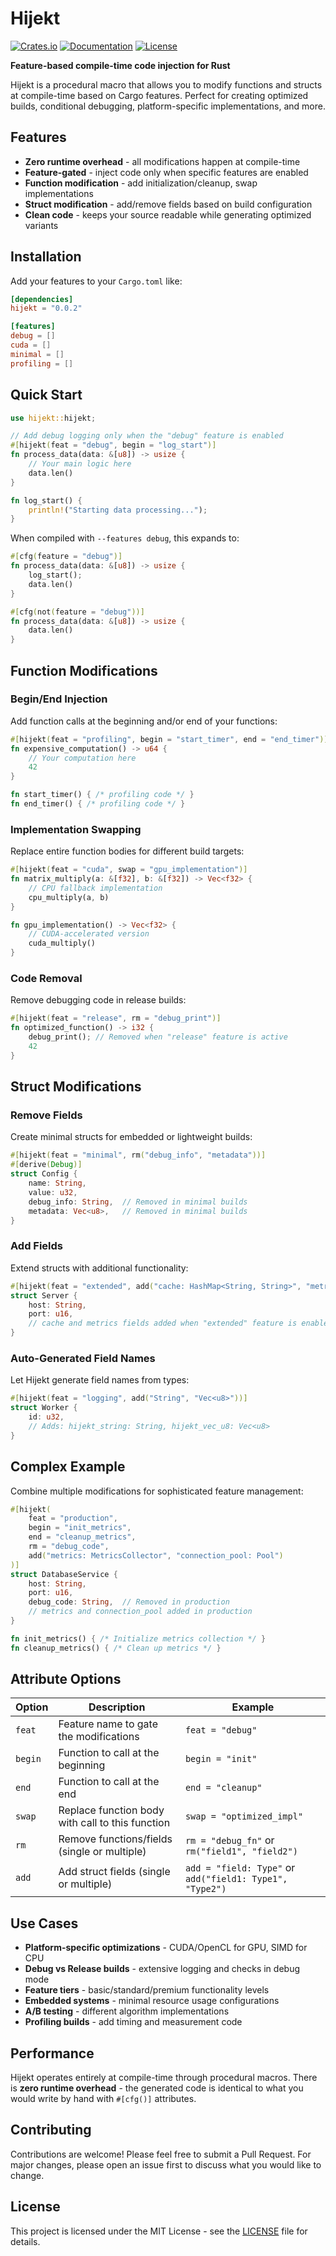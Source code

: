 # Hijekt

[![Crates.io](https://img.shields.io/crates/v/hijekt.svg)](https://crates.io/crates/hijekt)
[![Documentation](https://docs.rs/hijekt/badge.svg)](https://docs.rs/hijekt)
[![License](https://img.shields.io/crates/l/hijekt.svg)](LICENSE)

**Feature-based compile-time code injection for Rust**

Hijekt is a procedural macro that allows you to modify functions and structs at compile-time based on Cargo features. Perfect for creating optimized builds, conditional debugging, platform-specific implementations, and more.

## Features

- **Zero runtime overhead** - all modifications happen at compile-time
- **Feature-gated** - inject code only when specific features are enabled
- **Function modification** - add initialization/cleanup, swap implementations
- **Struct modification** - add/remove fields based on build configuration
- **Clean code** - keeps your source readable while generating optimized variants

## Installation

Add your features to your `Cargo.toml` like:

```toml
[dependencies]
hijekt = "0.0.2"

[features]
debug = []
cuda = []
minimal = []
profiling = []
```

## Quick Start

```rust
use hijekt::hijekt;

// Add debug logging only when the "debug" feature is enabled
#[hijekt(feat = "debug", begin = "log_start")]
fn process_data(data: &[u8]) -> usize {
    // Your main logic here
    data.len()
}

fn log_start() {
    println!("Starting data processing...");
}
```

When compiled with `--features debug`, this expands to:
```rust
#[cfg(feature = "debug")]
fn process_data(data: &[u8]) -> usize {
    log_start();
    data.len()
}

#[cfg(not(feature = "debug"))]
fn process_data(data: &[u8]) -> usize {
    data.len()
}
```

## Function Modifications

### Begin/End Injection

Add function calls at the beginning and/or end of your functions:

```rust
#[hijekt(feat = "profiling", begin = "start_timer", end = "end_timer")]
fn expensive_computation() -> u64 {
    // Your computation here
    42
}

fn start_timer() { /* profiling code */ }
fn end_timer() { /* profiling code */ }
```

### Implementation Swapping

Replace entire function bodies for different build targets:

```rust
#[hijekt(feat = "cuda", swap = "gpu_implementation")]
fn matrix_multiply(a: &[f32], b: &[f32]) -> Vec<f32> {
    // CPU fallback implementation
    cpu_multiply(a, b)
}

fn gpu_implementation() -> Vec<f32> {
    // CUDA-accelerated version
    cuda_multiply()
}
```

### Code Removal

Remove debugging code in release builds:

```rust
#[hijekt(feat = "release", rm = "debug_print")]
fn optimized_function() -> i32 {
    debug_print(); // Removed when "release" feature is active
    42
}
```

## Struct Modifications

### Remove Fields

Create minimal structs for embedded or lightweight builds:

```rust
#[hijekt(feat = "minimal", rm("debug_info", "metadata"))]
#[derive(Debug)]
struct Config {
    name: String,
    value: u32,
    debug_info: String,  // Removed in minimal builds
    metadata: Vec<u8>,   // Removed in minimal builds
}
```

### Add Fields

Extend structs with additional functionality:

```rust
#[hijekt(feat = "extended", add("cache: HashMap<String, String>", "metrics: Metrics"))]
struct Server {
    host: String,
    port: u16,
    // cache and metrics fields added when "extended" feature is enabled
}
```

### Auto-Generated Field Names

Let Hijekt generate field names from types:

```rust
#[hijekt(feat = "logging", add("String", "Vec<u8>"))]
struct Worker {
    id: u32,
    // Adds: hijekt_string: String, hijekt_vec_u8: Vec<u8>
}
```

## Complex Example

Combine multiple modifications for sophisticated feature management:

```rust
#[hijekt(
    feat = "production",
    begin = "init_metrics",
    end = "cleanup_metrics",
    rm = "debug_code",
    add("metrics: MetricsCollector", "connection_pool: Pool")
)]
struct DatabaseService {
    host: String,
    port: u16,
    debug_code: String,  // Removed in production
    // metrics and connection_pool added in production
}

fn init_metrics() { /* Initialize metrics collection */ }
fn cleanup_metrics() { /* Clean up metrics */ }
```

## Attribute Options

| Option | Description | Example |
|--------|-------------|---------|
| `feat` | Feature name to gate the modifications | `feat = "debug"` |
| `begin` | Function to call at the beginning | `begin = "init"` |
| `end` | Function to call at the end | `end = "cleanup"` |
| `swap` | Replace function body with call to this function | `swap = "optimized_impl"` |
| `rm` | Remove functions/fields (single or multiple) | `rm = "debug_fn"` or `rm("field1", "field2")` |
| `add` | Add struct fields (single or multiple) | `add = "field: Type"` or `add("field1: Type1", "Type2")` |

## Use Cases

- **Platform-specific optimizations** - CUDA/OpenCL for GPU, SIMD for CPU
- **Debug vs Release builds** - extensive logging and checks in debug mode
- **Feature tiers** - basic/standard/premium functionality levels  
- **Embedded systems** - minimal resource usage configurations
- **A/B testing** - different algorithm implementations
- **Profiling builds** - add timing and measurement code

## Performance

Hijekt operates entirely at compile-time through procedural macros. There is **zero runtime overhead** - the generated code is identical to what you would write by hand with `#[cfg()]` attributes.

## Contributing

Contributions are welcome! Please feel free to submit a Pull Request. For major changes, please open an issue first to discuss what you would like to change.

## License

This project is licensed under the MIT License - see the [LICENSE](LICENSE) file for details.

